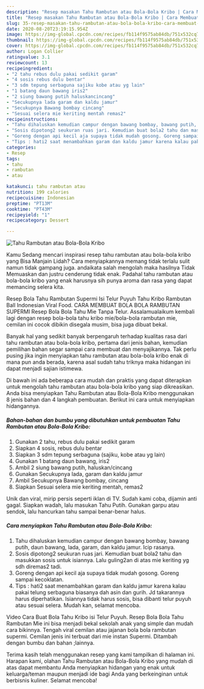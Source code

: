 ```yaml
---
description: "Resep masakan Tahu Rambutan atau Bola-Bola Kribo | Cara Membuat Tahu Rambutan atau Bola-Bola Kribo Yang Enak Dan Lezat"
title: "Resep masakan Tahu Rambutan atau Bola-Bola Kribo | Cara Membuat Tahu Rambutan atau Bola-Bola Kribo Yang Enak Dan Lezat"
slug: 35-resep-masakan-tahu-rambutan-atau-bola-bola-kribo-cara-membuat-tahu-rambutan-atau-bola-bola-kribo-yang-enak-dan-lezat
date: 2020-08-20T23:19:15.954Z
image: https://img-global.cpcdn.com/recipes/fb114f9575ab84db/751x532cq70/tahu-rambutan-atau-bola-bola-kribo-foto-resep-utama.jpg
thumbnail: https://img-global.cpcdn.com/recipes/fb114f9575ab84db/751x532cq70/tahu-rambutan-atau-bola-bola-kribo-foto-resep-utama.jpg
cover: https://img-global.cpcdn.com/recipes/fb114f9575ab84db/751x532cq70/tahu-rambutan-atau-bola-bola-kribo-foto-resep-utama.jpg
author: Logan Collier
ratingvalue: 3.1
reviewcount: 13
recipeingredient:
- "2 tahu rebus dulu pakai sedikit garam"
- "4 sosis rebus dulu bentar"
- "3 sdm tepung serbaguna sajiku kobe atau yg lain"
- "1 batang daun bawang iris2"
- "2 siung bawang putih haluskancincang"
- "Secukupnya lada garam dan kaldu jamur"
- "Secukupnya Bawang bombay cincang"
- "Sesuai selera mie keriting mentah remas2"
recipeinstructions:
- "Tahu dihaluskan kemudian campur dengan bawang bombay, bawang putih, daun bawang, lada, garam, dan kaldu jamur. Icip rasanya."
- "Sosis dipotong2 seukuran ruas jari. Kemudian buat bola2 tahu dan masukkan sosis untuk isiannya. Lalu guling2an di atas mie keriting yg sdh diremas2 tadi."
- "Goreng dengan api kecil aja supaya tidak mudah gosong. Goreng sampai kecoklatan."
- "Tips : hati2 saat menambahkan garam dan kaldu jamur karena kalau pakai telung serbaguna biasanya dah asin dan gurih. Jd takarannya harus diperhatikan. Isiannya tidak harus sosis, bisa dibanti telur puyuh atau sesuai selera. Mudah kan, selamat mencoba."
categories:
- Resep
tags:
- tahu
- rambutan
- atau

katakunci: tahu rambutan atau 
nutrition: 199 calories
recipecuisine: Indonesian
preptime: "PT13M"
cooktime: "PT43M"
recipeyield: "1"
recipecategory: Dessert

---
```



![Tahu Rambutan atau Bola-Bola Kribo](https://img-global.cpcdn.com/recipes/fb114f9575ab84db/751x532cq70/tahu-rambutan-atau-bola-bola-kribo-foto-resep-utama.jpg)

Kamu Sedang mencari inspirasi resep tahu rambutan atau bola-bola kribo yang Bisa Manjain Lidah? Cara menyiapkannya memang tidak terlalu sulit namun tidak gampang juga. andaikata salah mengolah maka hasilnya Tidak Memuaskan dan justru cenderung tidak enak. Padahal tahu rambutan atau bola-bola kribo yang enak harusnya sih punya aroma dan rasa yang dapat memancing selera kita.

Resep Bola Tahu Rambutan Supermi Isi Telur Puyuh Tahu Kribo Rambutan Ball Indonesian Viral Food. CARA MEMBUAT BOLA BOLA RAMBUTAN SUPERMI Resep Bola Bola Tahu Mie Tanpa Telur. Assalamualaikum kembali lagi dengan resep bola-bola tahu kribo mie/bola-bola rambutan mie, cemilan ini cocok dibikin disegala musim, bisa juga dibuat bekal.

Banyak hal yang sedikit banyak berpengaruh terhadap kualitas rasa dari tahu rambutan atau bola-bola kribo, pertama dari jenis bahan, kemudian pemilihan bahan segar sampai cara membuat dan menyajikannya. Tak perlu pusing jika ingin menyiapkan tahu rambutan atau bola-bola kribo enak di mana pun anda berada, karena asal sudah tahu triknya maka hidangan ini dapat menjadi sajian istimewa.


Di bawah ini ada beberapa cara mudah dan praktis yang dapat diterapkan untuk mengolah tahu rambutan atau bola-bola kribo yang siap dikreasikan. Anda bisa menyiapkan Tahu Rambutan atau Bola-Bola Kribo menggunakan 8 jenis bahan dan 4 langkah pembuatan. Berikut ini cara untuk menyiapkan hidangannya.

<!--inarticleads1-->

##### Bahan-bahan dan bumbu yang dibutuhkan untuk pembuatan Tahu Rambutan atau Bola-Bola Kribo:

1. Gunakan 2 tahu, rebus dulu pakai sedikit garam
1. Siapkan 4 sosis, rebus dulu bentar
1. Siapkan 3 sdm tepung serbaguna (sajiku, kobe atau yg lain)
1. Gunakan 1 batang daun bawang, iris2
1. Ambil 2 siung bawang putih, haluskan/cincang
1. Gunakan Secukupnya lada, garam dan kaldu jamur
1. Ambil Secukupnya Bawang bombay, cincang
1. Siapkan Sesuai selera mie keriting mentah, remas2


Unik dan viral, mirip persis seperti iklan di TV. Sudah kami coba, dijamin anti gagal. Siapkan wadah, lalu masukan Tahu Putih. Gunakan garpu atau sendok, lalu hancurkan tahu sampai benar-benar halus. 

<!--inarticleads2-->

##### Cara menyiapkan Tahu Rambutan atau Bola-Bola Kribo:

1. Tahu dihaluskan kemudian campur dengan bawang bombay, bawang putih, daun bawang, lada, garam, dan kaldu jamur. Icip rasanya.
1. Sosis dipotong2 seukuran ruas jari. Kemudian buat bola2 tahu dan masukkan sosis untuk isiannya. Lalu guling2an di atas mie keriting yg sdh diremas2 tadi.
1. Goreng dengan api kecil aja supaya tidak mudah gosong. Goreng sampai kecoklatan.
1. Tips : hati2 saat menambahkan garam dan kaldu jamur karena kalau pakai telung serbaguna biasanya dah asin dan gurih. Jd takarannya harus diperhatikan. Isiannya tidak harus sosis, bisa dibanti telur puyuh atau sesuai selera. Mudah kan, selamat mencoba.


Video Cara Buat Bola Tahu Kribo isi Telur Puyuh. Resep Bola Bola Tahu Rambutan Mie ini bisa menjadi bekal sekolah anak yang simple dan mudah cara bikinnya. Tengah viral cemilan atau jajanan bola bola rambutan supermi. Cemilan jenis ini terbuat dari mie instan Supermi. Ditambah dengan bumbu dan bahan ;lainnya. 

Terima kasih telah menggunakan resep yang kami tampilkan di halaman ini. Harapan kami, olahan Tahu Rambutan atau Bola-Bola Kribo yang mudah di atas dapat membantu Anda menyiapkan hidangan yang enak untuk keluarga/teman maupun menjadi ide bagi Anda yang berkeinginan untuk berbisnis kuliner. Selamat mencoba!
